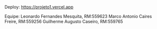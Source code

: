 Deploy: https://projeto1.vercel.app

Equipe: 
Leonardo Fernandes Mesquita, RM:559623
Marco Antonio Caires Freire, RM:559256
Guilherme Augusto Caseiro, RM:559765
